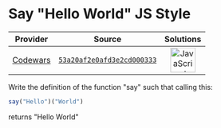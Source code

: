 [_metadata_:generated]: - "true"

# Say "Hello World" JS Style

<!-- INFO TABLE BEGIN -->

| Provider                                        | Source                                                                               | Solutions                                                                                                                                                    |
| :---------------------------------------------: | :----------------------------------------------------------------------------------: | :----------------------------------------------------------------------------------------------------------------------------------------------------------: |
| [Codewars](../../../docs/providers/Codewars.md) | [`53a20af2e0afd3e2cd000333`](https://www.codewars.com/kata/53a20af2e0afd3e2cd000333) | [<img src="https://res.cloudinary.com/rascaltwo/image/upload/v1631924076/javascript_ehszr7.svg" alt="JavaScript" title="JavaScript" width="50" />](solve.js) |

<!-- INFO TABLE END -->

Write the definition of the function "say" such that calling 
this: 

```javascript
say("Hello")("World")
```

returns "Hello World"

